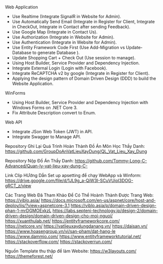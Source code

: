 Web Application

- Use Realtime (Integrate SignalR in Website for Admin).
- Use Automatically Send Email (Integrate in Register for Client, Integrate in CheckOut, Integrate in Contact after sending Feedback).
- Use Google Map (Integrate in Contact Us).
- Use Authorization (Integrate in Website for Admin).
- Use Authentication (Integrate in Website for Admin).
- Use Entity Framework Code First (Use Add-Migration vs Update-Database to generate Database ).
- Update Shopping Cart + Check Out (Use session to manage).
- Using Host Builder, Service Provider and Dependency Injection.
- Integrate External Login (Login with Facebook).
- Integrate ReCAPTCHA v2 by google (Integrate in Register for Client).
- Applying the design pattern of Domain Driven Design (DDD) to build the Website Application.

WinForms

- Using Host Builder, Service Provider and Dependency Injection with Windows Forms on .NET Core 3.
- Fix Attribute Description convert to Enum.

Web API

- Integrate JSon Web Token (JWT) in API.
- Integrate Swagger to Manage API.

Repository Ghi Lại Quá Trình Hoàn Thành Đồ Án Môn Học Thầy Danh:
https://github.com/GroupDoAnVatLieuXayDung/QL_Vat_Lieu_Xay_Dung

Repository Nộp Đồ Án Thầy Danh:
https://github.com/Tommy-Long-C-Advanced/Quan-ly-vat-lieu-xay-dung-C-

Link Clip HƯớng Dẫn Set up apsetting để chạy WebApp và Winform:
https://drive.google.com/file/d/1JL9g_a-QiW3I-SCuVUioI3DOG-gRCT_z/view

Các Trang Web Đã Tham Khảo Để Có Thể Hoành Thành Được Trang Web:
https://viblo.asia/
https://docs.microsoft.com/en-us/aspnet/core/host-and-deploy/iis/?view=aspnetcore-3.1
https://viblo.asia/p/domain-driven-design-phan-1-mrDGMOExkzL
https://labs.septeni-technology.jp/design-2/domain-driven-design/domain-driven-design-cho-moi-nguoi/
https://xuanthulab.net/
https://entityframeworkcore.com/
https://netcore.vn/
https://vatlieuxaydungdanang.vn/
https://daisan.vn/
https://www.hoasengroup.vn/vi/san-pham/dat-hang-le
https://www.dammio.com/
https://www.entityframeworktutorial.net/
https://stackoverflow.com/
https://stackoverrun.com/

Nguồn Template thu thập để làm Website:
https://w3layouts.com/
https://themeforest.net/
